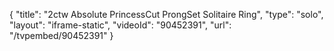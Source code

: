 {
    "title": "2ctw Absolute PrincessCut ProngSet Solitaire Ring",
    "type": "solo",
    "layout": "iframe-static",
    "videoId": "90452391",
    "url": "\/tvpembed\/90452391"
}